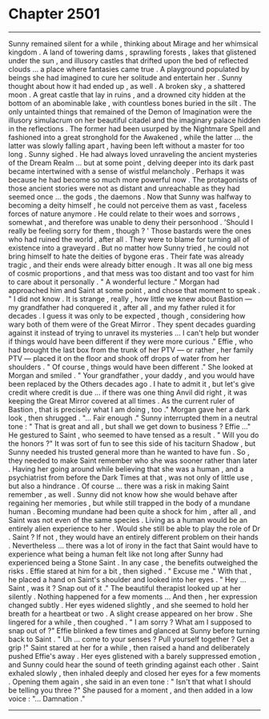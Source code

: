 
# Chapter 2501


---

Sunny remained silent for a while , thinking about Mirage and her whimsical kingdom . A land of towering dams , sprawling forests , lakes that glistened under the sun , and illusory castles that drifted upon the bed of reflected clouds … a place where fantasies came true .
A playground populated by beings she had imagined to сure her solitude and entertain her .
Sunny thought about how it had ended up , as well .
A broken sky , a shattered moon . A great castle that lay in ruins , and a drowned city hidden at the bottom of an abominable lake , with countless bones buried in the silt .
The only untainted things that remained of the Demon of Imagination were the illusory simulacrum on her beautiful citadel and the imaginary palace hidden in the reflections .
The former had been usurped by the Nightmare Spell and fashioned into a great stronghold for the Awakened , while the latter … the latter was slowly falling apart , having been left without a master for too long .
Sunny sighed .
He had always loved unraveling the ancient mysteries of the Dream Realm … but at some point , delving deeper into its dark past became intertwined with a sense of wistful melancholy .
Perhaps it was because he had become so much more powerful now . The protagonists of those ancient stories were not as distant and unreachable as they had seemed once … the gods , the daemons . Now that Sunny was halfway to becoming a deity himself , he could not perceive them as vast , faceless forces of nature anymore .
He could relate to their woes and sorrows , somewhat , and therefore was unable to deny their personhood .
'Should I really be feeling sorry for them , though ? '
Those bastards were the ones who had ruined the world , after all . They were to blame for turning all of existence into a graveyard .
But no matter how Sunny tried , he could not bring himself to hate the deities of bygone eras . Their fate was already tragic , and their ends were already bitter enough . It was all one big mess of cosmic proportions , and that mess was too distant and too vast for him to care about it personally .
" A wonderful lecture ."
Morgan had approached him and Saint at some point , and chose that moment to speak .
" I did not know . It is strange , really , how little we knew about Bastion — my grandfather had conquered it , after all , and my father ruled it for decades . I guess it was only to be expected , though , considering how wary both of them were of the Great Mirror . They spent decades guarding against it instead of trying to unravel its mysteries … I can't help but wonder if things would have been different if they were more curious ."
Effie , who had brought the last box from the trunk of her PTV — or rather , her family PTV — placed it on the floor and shook off drops of water from her shoulders .
" Of course , things would have been different ."
She looked at Morgan and smiled .
" Your grandfather , your daddy , and you would have been replaced by the Others decades ago . I hate to admit it , but let's give credit where credit is due … if there was one thing Anvil did right , it was keeping the Great Mirror covered at all times . As the current ruler of Bastion , that is precisely what I am doing , too ."
Morgan gave her a dark look , then shrugged .
"... Fair enough ."
Sunny interrupted them in a neutral tone :
" That is great and all , but shall we get down to business ? Effie …"
He gestured to Saint , who seemed to have tensed as a result .
" Will you do the honors ?"
It was sort of fun to see this side of his taciturn Shadow , but Sunny needed his trusted general more than he wanted to have fun . So , they needed to make Saint remember who she was sooner rather than later .
Having her going around while believing that she was a human , and a psychiatrist from before the Dark Times at that , was not only of little use , but also a hindrance .
Of course ... there was a risk in making Saint remember , as well . Sunny did not know how she would behave after regaining her memories , but while still
trapped in the body of a mundane human . Becoming mundane had been quite a shock for him , after all , and Saint was not even of the same species .
Living as a human would be an entirely alien experience to her . Would she still be able to play the role of Dr . Saint ? If not , they would have an entirely different problem on their hands .
Nevertheless ... there was a lot of irony in the fact that Saint would have to experience what being a human felt like not long after Sunny had experienced being a Stone Saint .
In any case , the benefits outweighed the risks .
Effie stared at him for a bit , then sighed .
" Excuse me ."
With that , he placed a hand on Saint's shoulder and looked into her eyes .
" Hey … Saint , was it ? Snap out of it ."
The beautiful therapist looked up at her silently .
Nothing happened for a few moments …
And then , her expression changed subtly . Her eyes widened slightly , and she seemed to hold her breath for a heartbeat or two . A slight crease appeared on her brow .
She lingered for a while , then coughed .
" I am sorry ? What am I supposed to snap out of ?"
Effie blinked a few times and glanced at Sunny before turning back to Saint .
" Uh … come to your senses ? Pull yourself together ? Get a grip !"
Saint stared at her for a while , then raised a hand and deliberately pushed Effie's away .
Her eyes glistened with a barely suppressed emotion , and Sunny could hear the sound of teeth grinding against each other .
Saint exhaled slowly , then inhaled deeply and closed her eyes for a few moments .
Opening them again , she said in an even tone :
" Isn't that what I should be telling you three ?"
She paused for a moment , and then added in a low voice :
"... Damnation ."

---

